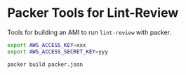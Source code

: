 Packer Tools for Lint-Review
============================

Tools for building an AMI to run `lint-review` with packer.

```bash
export AWS_ACCESS_KEY=xxx
export AWS_ACCESS_SECRET_KEY=yyy

packer build packer.json
```
